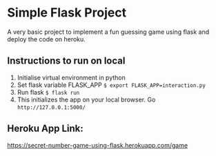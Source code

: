 # Simple Flask Project
A very basic project to implement a fun guessing game using flask and deploy the code on heroku. 

## Instructions to run on local 
1. Initialise virtual environment in python
2. Set flask variable FLASK_APP 
  ` $ export FLASK_APP=interaction.py `
3. Run flask 
   ` $ flask run `
4. This initializes the app on your local browser. Go ` http://127.0.0.1:5000/ `

## Heroku App Link: 
 https://secret-number-game-using-flask.herokuapp.com/game 
